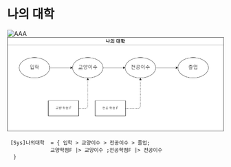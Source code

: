 # 나의 대학 

 ![AAA](/MySystem/img/my2.gif)
 ![AAA](/MySystem/png/my2.dio.png)

```
 [Sys]나의대학  = { 입학 > 교양이수 > 전공이수 > 졸업;
              교양학점F |> 교양이수 ;전공학점F |> 전공이수 
  }
```
